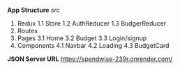 **App Structure**
src
  1. Redux
     1.1 Store
     1.2 AuthReducer
     1.3 BudgerReducer
  2. Routes
  3. Pages
     3.1 Home
     3.2 Budget
     3.3 Login/signup
  4. Components
     4.1 Navbar
     4.2 Loading
     4.3 BudgetCard

**JSON Server URL**
https://spendwise-239r.onrender.com/
